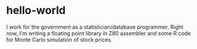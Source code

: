 # hello-world

I work for the government as a statistician/database programmer. Right now, I'm writing a floating point library in Z80 assembler and some R code for Monte Carlo simulation of stock prices.
